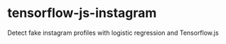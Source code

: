 # tensorflow-js-instagram
Detect fake instagram profiles with logistic regression and Tensorflow.js
